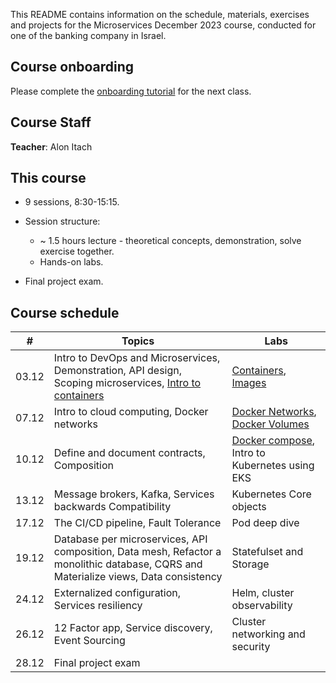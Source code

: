 This README contains information on the schedule, materials, exercises and projects for the Microservices December 2023 course, conducted for one of the banking company in Israel.

## Course onboarding

Please complete the [onboarding tutorial](tutorials/onboarding.md) for the next class.

## Course Staff

**Teacher**: Alon Itach

## This course

- 9 sessions, 8:30-15:15.

- Session structure:
  - ~ 1.5 hours lecture - theoretical concepts, demonstration, solve exercise together.
  - Hands-on labs. 

- Final project exam.

## Course schedule


| #  | Topics                                                                                                                                                                               | Labs                                                                                             | 
|----|--------------------------------------------------------------------------------------------------------------------------------------------------------------------------------------|--------------------------------------------------------------------------------------------------|
| 03.12 | Intro to DevOps and Microservices, Demonstration, API design, Scoping microservices, [Intro to containers](https://github.com/alonitac/Microservices23/slides/containers_intro.html) | [Containers](tutorials/docker_containers.md), [Images](tutorials/docker_images.md)               |   
| 07.12 | Intro to cloud computing, Docker networks                                                                                                                                            | [Docker Networks](tutorials/docker_networking.md), [Docker Volumes](tutorials/docker_volumes.md) | 
| 10.12 | Define and document contracts, Composition                                                                                                                                           | [Docker compose](tutorials/docker_composes.md), Intro to Kubernetes using EKS                    | 
| 13.12 | Message brokers, Kafka, Services backwards Compatibility                                                                                                                             | Kubernetes Core objects                                                                          | 
| 17.12 | The CI/CD pipeline, Fault Tolerance                                                                                                                                                  | Pod deep dive                                                                                    | 
| 19.12 | Database per microservices, API composition, Data mesh, Refactor a monolithic database, CQRS and Materialize views, Data consistency                                                 | Statefulset and Storage                                                                          | 
| 24.12 | Externalized configuration, Services resiliency                                                                                                                                      | Helm, cluster observability                                                                      | 
| 26.12 | 12 Factor app, Service discovery, Event Sourcing                                                                                                                                     | Cluster networking and security                                                                  | 
| 28.12 | Final project exam                                                                                                                                                                   |                                                                                                  | 



